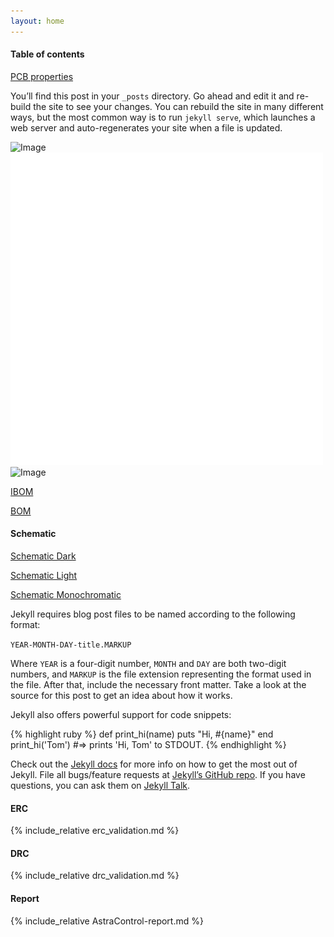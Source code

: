 ```yaml
---
layout: home
---
```


#### Table of contents
[PCB properties](#pcb)

You’ll find this post in your `_posts` directory. Go ahead and edit it and re-build the site to see your changes. You can rebuild the site in many different ways, but the most common way is to run `jekyll serve`, which launches a web server and auto-regenerates your site when a file is updated.

![Image](/images/AstraControl-3D_blender_top_angled.png)
![Image](/images/AstraControl-3D_blender_top.png)
![Image](/images/AstraControl-3D_blender_bottom.png)

[IBOM](/export/AstraControl-ibom.html)

[BOM](/export/AstraControl-bom.html)

#### Schematic

[Schematic Dark](/documents/AstraControl-schematic-dark.pdf)

[Schematic Light](/documents/AstraControl-schematic-default.pdf)

[Schematic Monochromatic](/documents/AstraControl-schematic-mono.pdf)

Jekyll requires blog post files to be named according to the following format:

`YEAR-MONTH-DAY-title.MARKUP`

Where `YEAR` is a four-digit number, `MONTH` and `DAY` are both two-digit numbers, and `MARKUP` is the file extension representing the format used in the file. After that, include the necessary front matter. Take a look at the source for this post to get an idea about how it works.

Jekyll also offers powerful support for code snippets:

{% highlight ruby %}
def print_hi(name)
puts "Hi, #{name}"
end
print_hi('Tom')
#=> prints 'Hi, Tom' to STDOUT.
{% endhighlight %}

Check out the [Jekyll docs][jekyll-docs] for more info on how to get the most out of Jekyll. File all bugs/feature requests at [Jekyll’s GitHub repo][jekyll-gh]. If you have questions, you can ask them on [Jekyll Talk][jekyll-talk].

[jekyll-docs]: https://jekyllrb.com/docs/home
[jekyll-gh]: https://github.com/jekyll/jekyll
[jekyll-talk]: https://talk.jekyllrb.com/

#### ERC

{% include_relative erc_validation.md %}

#### DRC

{% include_relative drc_validation.md %}

#### Report

{% include_relative AstraControl-report.md %}
